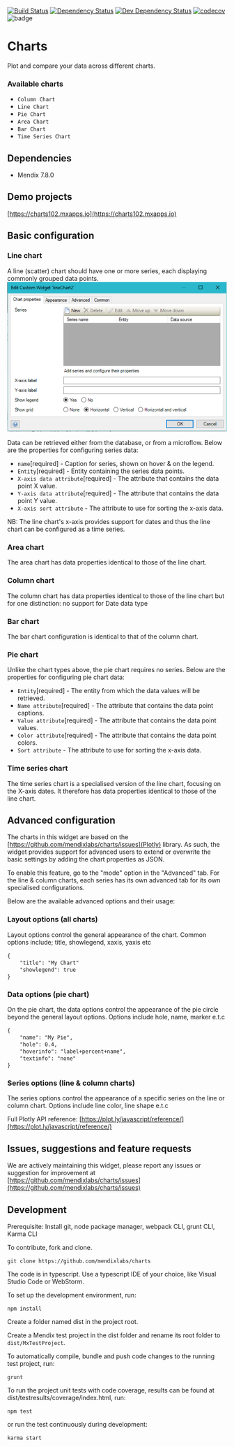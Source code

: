 [![Build Status](https://travis-ci.org/mendixlabs/charts.svg?branch=master)](https://travis-ci.org/mendixlabs/charts)
[![Dependency Status](https://david-dm.org/mendixlabs/charts.svg)](https://david-dm.org/mendixlabs/charts)
[![Dev Dependency Status](https://david-dm.org/mendixlabs/charts.svg#info=devDependencies)](https://david-dm.org/mendixlabs/charts#info=devDependencies)
[![codecov](https://codecov.io/gh/mendixlabs/charts/branch/master/graph/badge.svg)](https://codecov.io/gh/mendixlabs/charts)
![badge](https://img.shields.io/badge/mendix-7.7.1-green.svg)

# Charts
Plot and compare your data across different charts.

### Available charts
* `Column Chart`
* `Line Chart`
* `Pie Chart`
* `Area Chart`
* `Bar Chart`
* `Time Series Chart`

## Dependencies
* Mendix 7.8.0

## Demo projects
[https://charts102.mxapps.io](https://charts102.mxapps.io)

## Basic configuration

### Line chart
A line (scatter) chart should have one or more series, each displaying commonly grouped data points.
![LineChartProperties](/assets/LineChart_ChartProperties.png)

Data can be retrieved either from the database, or from a microflow.
Below are the properties for configuring series data:

* `name`[required] - Caption for series, shown on hover & on the legend.
* `Entity`[required] - Entity containing the series data points.
* `X-axis data attribute`[required] - The attribute that contains the data point X value.
* `Y-axis data attribute`[required] - The attribute that contains the data point Y value.
* `X-axis sort attribute` - The attribute to use for sorting the x-axis data.

NB: The line chart's x-axis provides support for dates and thus the line chart can be configured as a time series.

### Area chart
The area chart has data properties identical to those of the line chart.

### Column chart
The column chart has data properties identical to those of the line chart but for one distinction: no support for Date data type

### Bar chart
The bar chart configuration is identical to that of the column chart.

### Pie chart
Unlike the chart types above, the pie chart requires no series.
Below are the properties for configuring pie chart data:

* `Entity`[required] - The entity from which the data values will be retrieved.
* `Name attribute`[required] - The attribute that contains the data point captions.
* `Value attribute`[required] - The attribute that contains the data point values.
* `Color attribute`[required] - The attribute that contains the data point colors.
* `Sort attribute` - The attribute to use for sorting the x-axis data.

### Time series chart
The time series chart is a specialised version of the line chart, focusing on the X-axis dates. It therefore has data properties identical to those of the line chart.

## Advanced configuration
The charts in this widget are based on the [https://github.com/mendixlabs/charts/issues](Plotly) library.
As such, the widget provides support for advanced users to extend or overwrite the basic settings by adding the chart properties as JSON.

To enable this feature, go to the "mode" option in the "Advanced" tab. 
For the line & column charts, each series has its own advanced tab for its own specialised configurations.

Below are the available advanced options and their usage:

### Layout options (all charts)
Layout options control the general appearance of the chart. Common options include; title, showlegend, xaxis, yaxis etc

    {
        "title": "My Chart"
        "showlegend": true
    }
    
### Data options (pie chart)
On the pie chart, the data options control the appearance of the pie circle beyond the general layout options. Options include hole, name, marker e.t.c

    {
        "name": "My Pie",
        "hole": 0.4,
        "hoverinfo": "label+percent+name",
        "textinfo": "none"
    }

### Series options (line & column charts)
The series options control the appearance of a specific series on the line or column chart. Options include line color, line shape e.t.c

Full Plotly API reference: [https://plot.ly/javascript/reference/](https://plot.ly/javascript/reference/)

## Issues, suggestions and feature requests
We are actively maintaining this widget, please report any issues or suggestion for improvement at [https://github.com/mendixlabs/charts/issues](https://github.com/mendixlabs/charts/issues)

## Development
Prerequisite: Install git, node package manager, webpack CLI, grunt CLI, Karma CLI

To contribute, fork and clone.

    git clone https://github.com/mendixlabs/charts

The code is in typescript. Use a typescript IDE of your choice, like Visual Studio Code or WebStorm.

To set up the development environment, run:

    npm install

Create a folder named dist in the project root.

Create a Mendix test project in the dist folder and rename its root folder to `dist/MxTestProject`.

To automatically compile, bundle and push code changes to the running test project, run:

    grunt

To run the project unit tests with code coverage, results can be found at dist/testresults/coverage/index.html, run:

    npm test

or run the test continuously during development:

    karma start
